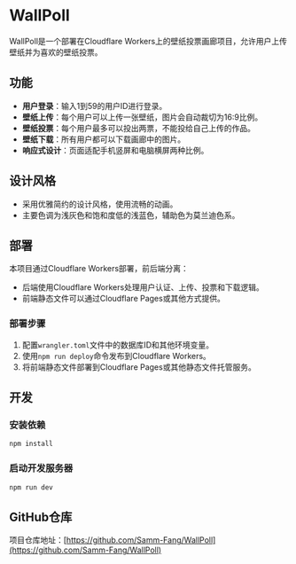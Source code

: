 # WallPoll

WallPoll是一个部署在Cloudflare Workers上的壁纸投票画廊项目，允许用户上传壁纸并为喜欢的壁纸投票。

## 功能

- **用户登录**：输入1到59的用户ID进行登录。
- **壁纸上传**：每个用户可以上传一张壁纸，图片会自动裁切为16:9比例。
- **壁纸投票**：每个用户最多可以投出两票，不能投给自己上传的作品。
- **壁纸下载**：所有用户都可以下载画廊中的图片。
- **响应式设计**：页面适配手机竖屏和电脑横屏两种比例。

## 设计风格

- 采用优雅简约的设计风格，使用流畅的动画。
- 主要色调为浅灰色和饱和度低的浅蓝色，辅助色为莫兰迪色系。

## 部署

本项目通过Cloudflare Workers部署，前后端分离：
- 后端使用Cloudflare Workers处理用户认证、上传、投票和下载逻辑。
- 前端静态文件可以通过Cloudflare Pages或其他方式提供。

### 部署步骤

1. 配置`wrangler.toml`文件中的数据库ID和其他环境变量。
2. 使用`npm run deploy`命令发布到Cloudflare Workers。
3. 将前端静态文件部署到Cloudflare Pages或其他静态文件托管服务。

## 开发

### 安装依赖

```bash
npm install
```

### 启动开发服务器

```bash
npm run dev
```

## GitHub仓库

项目仓库地址：[https://github.com/Samm-Fang/WallPoll](https://github.com/Samm-Fang/WallPoll)
